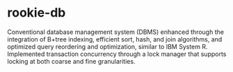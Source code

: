 # rookie-db
Conventional database management system (DBMS) enhanced through the integration of B+tree indexing, efficient sort, hash, and join algorithms, and optimized query reordering and optimization, similar to IBM System R. Implemented transaction concurrency through a lock manager that supports locking at both coarse and fine granularities.
